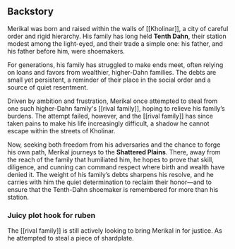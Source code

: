 ## Backstory

Merikal was born and raised within the walls of [[Kholinar]], a city of careful order and rigid hierarchy. His family has long held **Tenth Dahn**, their station modest among the light-eyed, and their trade a simple one: his father, and his father before him, were shoemakers.

For generations, his family has struggled to make ends meet, often relying on loans and favors from wealthier, higher-Dahn families. The debts are small yet persistent, a reminder of their place in the social order and a source of quiet resentment.

Driven by ambition and frustration, Merikal once attempted to steal from one such higher-Dahn family's [[rival family]], hoping to relieve his family’s burdens. The attempt failed, however, and the [[rival family]] has since taken pains to make his life increasingly difficult, a shadow he cannot escape within the streets of Kholinar.

Now, seeking both freedom from his adversaries and the chance to forge his own path, Merikal journeys to the **Shattered Plains**. There, away from the reach of the family that humiliated him, he hopes to prove that skill, diligence, and cunning can command respect where birth and wealth have denied it. The weight of his family’s debts sharpens his resolve, and he carries with him the quiet determination to reclaim their honor—and to ensure that the Tenth-Dahn shoemaker is remembered for more than his station.

### Juicy plot hook for ruben
The [[rival family]] is still actively looking to bring Merikal in for justice. As he attempted to steal a piece of shardplate.